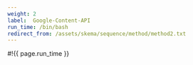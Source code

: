 ```yaml
---
weight: 2
label:  Google-Content-API
run_time: /bin/bash
redirect_from: /assets/skema/sequence/method/method2.txt
---
```

#!{{ page.run_time }}

